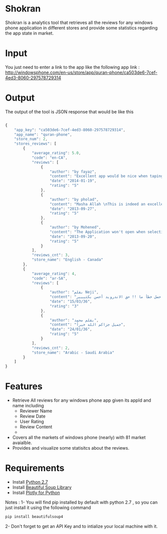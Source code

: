 # Shokran

Shokran is a analytics tool that retrieves all the reviews for any windows phone application in different stores and provide some statistics regarding the app state in market.

# Input

You just need to enter a link to the app like the following app link :
http://windowsphone.com/en-us/store/app/quran-phone/ca503de6-7cef-4ed3-8060-297578729314

# Output

The output of the tool is JSON response that would be like this
```javascript

{
    "app_key": "ca503de6-7cef-4ed3-8060-297578729314",
    "app_name": "quran-phone",
    "store_num": 2,
    "stores_reviews": [
        {
            "average_rating": 5.0,
            "code": "en-CA",
            "reviews": [
                {
                    "author": "by fayaz",
                    "content": "Excellent app would be nice when taping the screen it give two translation \n",
                    "date": "2014-01-19",
                    "rating": "5"
                },
                {
                    "author": "by pholad",
                    "content": "Masha Allah \nThis is indeed an excellent app very useful \nMay Allah reward you abundantly.\nonly Tsfsir ibni kathir needs some review \nBecause some words miss typed  and the بسم الله gets attached with the surah.\nverse search if added would be very helpful jazakallah u khair\nجزاك الله خيرا في الدارين ",
                    "date": "2013-09-27",
                    "rating": "5"
                },
                {
                    "author": "by Mohened",
                    "content": "The Application won't open when selecting an Arabic language from sitting and because of this issue I uninstall it and reinstall it and have the same problem,please fix it,I really like and prefer this great application in Android market.",
                    "date": "2013-09-20",
                    "rating": "5"
                }
            ],
            "reviews_cnt": 3,
            "store_name": "English - Canada"
        },
        {
            "average_rating": 4,
            "code": "ar-SA",
            "reviews": [
                {
                    "author": "بقلم Neji",
                    "content": "سيء جداً .. ما صار يحمل القراءات الصوتية .. يجلس ساااعة يحمل و بعدين يقول معذرةً حصل خطأ ما !! حق الاندرويد أحسن بكثييير ",
                    "date": "15/03/36",
                    "rating": "3"
                },
                {
                    "author": "بقلم محمد",
                    "content": "جميل جزاكم الله خيراً",
                    "date": "24/01/36",
                    "rating": "5"
                }
            ],
            "reviews_cnt": 2,
            "store_name": "Arabic - Saudi Arabia"
        }
    ]
}
```
# Features

- Retrieve All reviews for any windows phone app given its appId and name including 
  * Reviewer Name
  * Review Date
  * User Rating
  * Review Content
  *
- Covers all the markets of windows phone (nearly) with 81 market avaialble.
- Provides and visualize some statisitcs about the reviews.
  


# Requirements

* Install [Python 2.7](https://www.python.org/download/releases/2.7/) 
* Install [Beautiful Soup Library](http://www.crummy.com/software/BeautifulSoup/bs4/doc/#installing-beautiful-soup) 
* Install [Plotly for Python](https://plot.ly/python/getting-started/) 

Notes : 1- You will find pip installed by default with python 2.7 , so you can just install it using the following command 
```python
pip install beautifulsoup4
```
2- Don't forget to get an API Key and to intialize your local machine with it.



